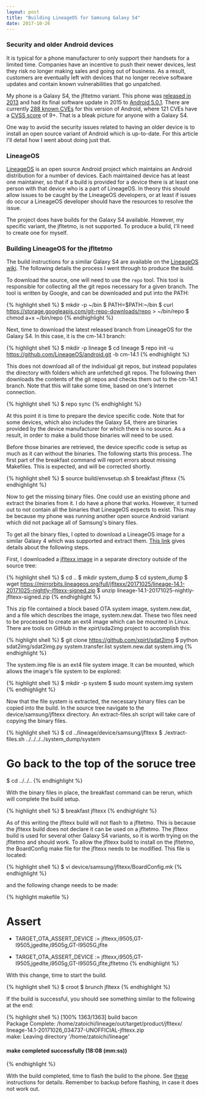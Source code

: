 ```yaml
---
layout: post
title: "Building LineageOS for Samsung Galaxy S4"
date: 2017-10-26
---
```

### Security and older Android devices
It is typical for a phone manufacturer to only support their handsets
for a limited time. Companies have an incentive to push their newer
devices, lest they risk no longer making sales and going out of
business. As a result, customers are eventually left with devices that
no longer receive software updates and contain known
vulnerabilities that go unpatched.

My phone is a Galaxy S4, the jfltetmo variant. This phone was
[released in 2013](http://www.ibtimes.co.uk/samsung-galaxy-s4-launched-new-york-446284)
and had its final software update in 2015 to
[Android 5.0.1](http://www.androidne.ws/234146/atts-samsung-galaxy-s4-is-receiving-android-5-0-1-lollipop-update.html). There are currently
[288 known CVEs](http://www.cvedetails.com/vulnerability-list/vendor_id-1224/product_id-19997/version_id-188442/Google-Android-5.0.1.html)
for this version of Android, where 121 CVEs have a
[CVSS score](https://www.first.org/cvss/) of 9+. That is a bleak picture for
anyone with a Galaxy S4.

One way to avoid the security issues related to having an older device is to
install an open source variant of Android which is
up-to-date. For this article I'll detail how I went about doing just that.

### LineageOS

[LineageOS](https://lineageos.org/) is an open source Android project which
maintains an Android distribution for a number of devices. Each maintained
device has at least one maintainer, so that if a build is provided
for a device there is at least one person with that device who is a part
of LineageOS. In theory this should allow issues to be caught by
the LineageOS developers, or at least if issues do occur a LineageOS developer
should have the resources to resolve the issue.

The project does have builds for the Galaxy S4 available. However, my specific
variant, the jfltetmo, is not supported. To produce a build, I'll need to create one
for myself.

### Building LineageOS for the jfltetmo

The build instructions for a similar Galaxy S4 are available on the
[LineageOS wiki](https://wiki.lineageos.org/devices/jfltexx/build). The
following details the process I went through to produce the build.

To download the source, one will need to use the `repo` tool. This tool
is responsible for collecting all the git repos necessary for a given
branch. The tool is written by Google, and can be downloaded and put
into the PATH:

{% highlight shell %}
$ mkdir -p ~/bin
$ PATH=$PATH:~/bin
$ curl https://storage.googleapis.com/git-repo-downloads/repo > ~/bin/repo
$ chmod a+x ~/bin/repo
{% endhighlight %}

Next, time to download the latest released branch from LineageOS for
the Galaxy S4. In this case, it is the cm-14.1 branch:

{% highlight shell %}
$ mkdir -p lineage
$ cd lineage
$ repo init -u https://github.com/LineageOS/android.git -b cm-14.1
{% endhighlight %}

This does not download all of the individual git repos, but instead
populates the directory with folders which are unfetched git repos.
The following then downloads the contents of the git repos and checks
them out to the cm-14.1 branch. Note that this will take some time,
based on one's Internet connection.

{% highlight shell %}
$ repo sync
{% endhighlight %}

At this point it is time to prepare the device specific code. Note that
for some devices, which also includes the Galaxy S4, there are binaries provided
by the device manufacturer for which there is no source. As a result, in order
to make a build those binaries will need to be used.

Before those binaries are retrieved, the device specific code is setup as much
as it can without the binaries. The following starts this process. The first
part of the breakfast command will report errors about missing Makefiles.
This is expected, and will be corrected shortly.

{% highlight shell %}
$ source build/envsetup.sh
$ breakfast jfltexx
{% endhighlight %}

Now to get the missing binary files. One could use an existing phone
and extract the binaries from it. I do have a phone that works. However,
it turned out to not contain all the binaries that LineageOS expects to
exist. This may be because my phone was running another open source Android
variant which did not package all of Samsung's binary files.

To get all the binary files, I opted to download a LineageOS image for
a similar Galaxy 4 which was supported and extract them.
[This link](https://wiki.lineageos.org/extracting_blobs_from_zips.html)
gives details about the following steps.

First, I downloaded a [jfltexx image](https://download.lineageos.org/jfltexx)
in a separate directory outside of the source tree:

{% highlight shell %}
$ cd ..
$ mkdir system_dump
$ cd system_dump
$ wget https://mirrorbits.lineageos.org/full/jfltexx/20171025/lineage-14.1-20171025-nightly-jfltexx-signed.zip
$ unzip lineage-14.1-20171025-nightly-jfltexx-signed.zip
{% endhighlight %}

This zip file contained a block based OTA system image, system.new.dat, and
a file which describes the image, system.new.dat. These two files need to be
processed to create an ext4 image which can be mounted in Linux. There are
tools on GitHub in the xpirt/sda2img project to accomplish this:

{% highlight shell %}
$ git clone https://github.com/xpirt/sdat2img
$ python sdat2img/sdat2img.py system.transfer.list system.new.dat system.img
{% endhighlight %}

The system.img file is an ext4 file system image. It can be mounted, which allows
the image's file system to be explored:

{% highlight shell %}
$ mkdir -p system
$ sudo mount system.img system
{% endhighlight %}

Now that the file system is extracted, the necessary binary files can be
copied into the build. In the source tree navigate to the
device/samsung/jfltexx directory. An extract-files.sh script will take
care of copying the binary files.

{% highlight shell %}
$ cd ../lineage/device/samsung/jfltexx
$ ./extract-files.sh ../../../../system_dump/system
# Go back to the top of the soruce tree
$ cd ../../..
{% endhighlight %}

With the binary files in place, the breakfast command can be rerun, which will
complete the build setup.

{% highlight shell %}
$ breakfast jfltexx
{% endhighlight %}

As of this writing the jfltexx build will not flash to a jfltetmo. This
is because the jfltexx build does not declare it can be used on a jfltetmo.
The jfltexx build is used for several other Galaxy S4 variants, so it is
worth trying on the jfltetmo and should work. To allow the jfltexx build to
install on the jfltetmo, the BoardConfig make file for the jfltexx needs to
be modified. This file is located:

{% highlight shell %}
$ vi device/samsung/jfltexx/BoardConfig.mk
{% endhighlight %}

and the following change needs to be made:

{% highlight makefile %}
# Assert
- TARGET_OTA_ASSERT_DEVICE := jfltexx,i9505,GT-I9505,jgedlte,i9505g,GT-I9505G,jflte
+ TARGET_OTA_ASSERT_DEVICE := jfltexx,i9505,GT-I9505,jgedlte,i9505g,GT-I9505G,jflte,jfltetmo
{% endhighlight %}

With this change, time to start the build.

{% highlight shell %}
$ croot
$ brunch jfltexx
{% endhighlight %}

If the build is successful, you should see something similar to the following at the end:

{% highlight shell %}
[100% 1363/1363] build bacon                                                    
Package Complete: /home/zatoichi/lineage/out/target/product/jfltexx/
lineage-14.1-20171026_034737-UNOFFICIAL-jfltexx.zip                             
make: Leaving directory '/home/zatoichi/lineage'                    

#### make completed successfully (18:08 (mm:ss)) ####   
{% endhighlight %}

With the build completed, time to flash the build to the phone. See
[these](https://wiki.lineageos.org/devices/jfltexx/install) instructions for
details. Remember to backup before flashing, in case it does not work out.
